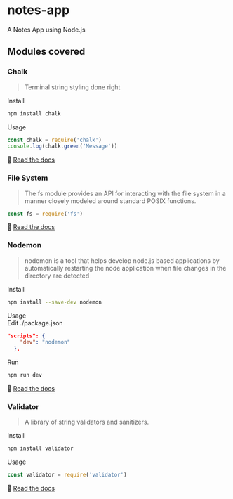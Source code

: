 # notes-app
A Notes App using Node.js

## Modules covered

### Chalk
>Terminal string styling done right

Install
```bash
npm install chalk
```

Usage
```javascript
const chalk = require('chalk')
console.log(chalk.green('Message'))
```
:page_facing_up: [Read the docs](https://www.npmjs.com/package/chalk)

### File System
>The fs module provides an API for interacting with the file system in a manner closely modeled around standard POSIX functions.

```javascript
const fs = require('fs')
```
:page_facing_up: [Read the docs](https://nodejs.org/dist/latest-v12.x/docs/api/fs.html#fs_file_system)

### Nodemon
>nodemon is a tool that helps develop node.js based applications by automatically restarting the node application when file changes in the directory are detected

Install
```bash
npm install --save-dev nodemon
```

Usage  
Edit ./package.json
```json
"scripts": {
    "dev": "nodemon"
  },
```
Run
```bash
npm run dev
```

:page_facing_up: [Read the docs](https://www.npmjs.com/package/nodemon)


### Validator
>A library of string validators and sanitizers.

Install
```bash
npm install validator
```

Usage
```javascript
const validator = require('validator')
```
:page_facing_up: [Read the docs](https://www.npmjs.com/package/validator)

